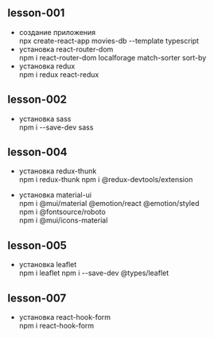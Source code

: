 ## lesson-001

- создание приложения  
npx create-react-app movies-db --template typescript  
- установка react-router-dom  
npm i react-router-dom localforage match-sorter sort-by  
- установка redux  
npm i redux react-redux  

## lesson-002  

- установка sass  
npm i --save-dev sass  

## lesson-004  

- установка redux-thunk  
npm i redux-thunk
npm i @redux-devtools/extension  

- установка material-ui  
npm i @mui/material @emotion/react @emotion/styled  
npm i @fontsource/roboto   
npm i @mui/icons-material  

## lesson-005  

- установка leaflet  
npm i leaflet 
npm i --save-dev @types/leaflet 

## lesson-007  

- установка react-hook-form    
npm i react-hook-form 